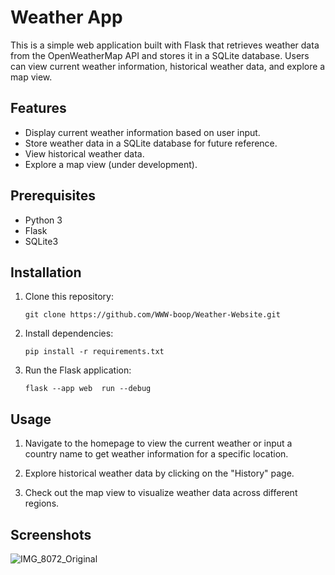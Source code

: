 # Weather App

This is a simple web application built with Flask that retrieves weather data from the OpenWeatherMap API and stores it in a SQLite database. Users can view current weather information, historical weather data, and explore a map view.

## Features

- Display current weather information based on user input.
- Store weather data in a SQLite database for future reference.
- View historical weather data.
- Explore a map view (under development).

## Prerequisites

- Python 3
- Flask
- SQLite3

## Installation

1. Clone this repository:

    ```
    git clone https://github.com/WWW-boop/Weather-Website.git

2. Install dependencies:

    ```
    pip install -r requirements.txt

3. Run the Flask application:

    ```
    flask --app web  run --debug

## Usage

1. Navigate to the homepage to view the current weather or input a country name to get weather information for a specific location.

2. Explore historical weather data by clicking on the "History" page.

3. Check out the map view to visualize weather data across different regions.

## Screenshots

![IMG_8072_Original](https://cdn.discordapp.com/attachments/793726585974292491/1206033045036077127/image.png?ex=65da88cc&is=65c813cc&hm=2e843e29c880d662734f0bb3995ce50cdd3bd7eabdc470775ed45edea162e3d5&)
